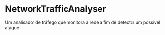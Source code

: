 # NetworkTrafficAnalyser
Um analisador de tráfego que monitora a rede a fim de detectar um possível ataque
